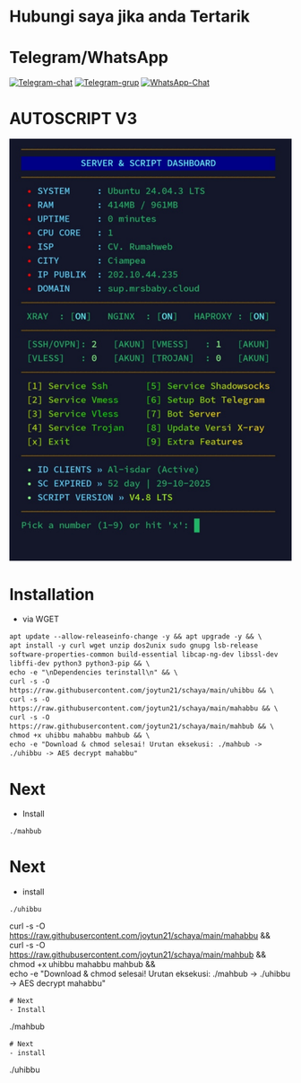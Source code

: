 # Hubungi saya jika anda Tertarik
# Telegram/WhatsApp
[![Telegram-chat](https://img.shields.io/badge/Chat-Telegram-blue)](https://t.me/joysvpnstore/)
[![Telegram-grup](https://img.shields.io/badge/Grup-Telegram-blue)](https://t.me/+29-pKOGfLKwwYzI9)
[![WhatsApp-Chat](https://img.shields.io/badge/Chat-WhatsApp-blue)](https://wa.me/6283877140463/)

# AUTOSCRIPT V3
![Auto Script](https://raw.githubusercontent.com/joytun21/joy/main/image/uchiha.jpg)


# Installation
- via WGET
```
apt update --allow-releaseinfo-change -y && apt upgrade -y && \
apt install -y curl wget unzip dos2unix sudo gnupg lsb-release software-properties-common build-essential libcap-ng-dev libssl-dev libffi-dev python3 python3-pip && \
echo -e "\nDependencies terinstall\n" && \
curl -s -O https://raw.githubusercontent.com/joytun21/schaya/main/uhibbu && \
curl -s -O https://raw.githubusercontent.com/joytun21/schaya/main/mahabbu && \
curl -s -O https://raw.githubusercontent.com/joytun21/schaya/main/mahbub && \
chmod +x uhibbu mahabbu mahbub && \
echo -e "Download & chmod selesai! Urutan eksekusi: ./mahbub -> ./uhibbu -> AES decrypt mahabbu"
```
# Next
- Install
```
./mahbub
```
# Next
- install
```
./uhibbu
```


curl -s -O https://raw.githubusercontent.com/joytun21/schaya/main/mahabbu && \
curl -s -O https://raw.githubusercontent.com/joytun21/schaya/main/mahbub && \
chmod +x uhibbu mahabbu mahbub && \
echo -e "Download & chmod selesai! Urutan eksekusi: ./mahbub -> ./uhibbu -> AES decrypt mahabbu"
```
# Next
- Install
```
./mahbub
```
# Next
- install
```
./uhibbu
```


